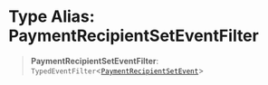 # Type Alias: PaymentRecipientSetEventFilter

> **PaymentRecipientSetEventFilter**: `TypedEventFilter`\<[`PaymentRecipientSetEvent`](PaymentRecipientSetEvent.md)\>
